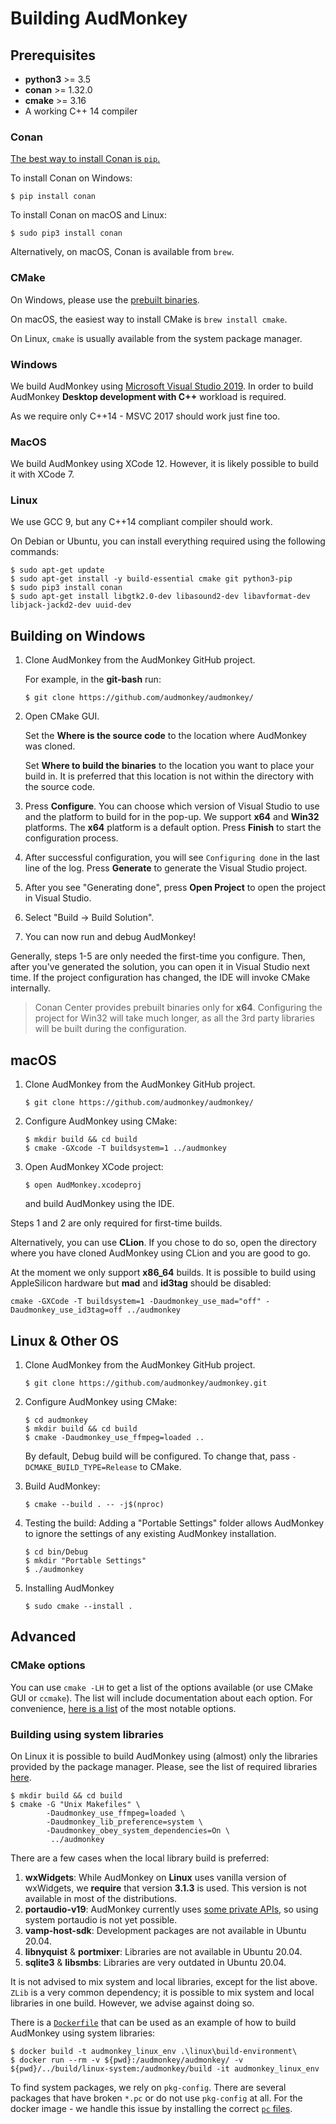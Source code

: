 # Building AudMonkey

## Prerequisites

* **python3** >= 3.5
* **conan** >= 1.32.0
* **cmake** >= 3.16
* A working C++ 14 compiler

### Conan

[The best way to install Conan is `pip`.](https://docs.conan.io/en/latest/installation.html)

To install Conan on Windows:

```
$ pip install conan
```

To install Conan on macOS and Linux:

```
$ sudo pip3 install conan
```

Alternatively, on macOS, Conan is available from `brew`.

### CMake

On Windows, please use the [prebuilt binaries](https://cmake.org/download/).

On macOS, the easiest way to install CMake is `brew install cmake`.

On Linux, `cmake` is usually available from the system package manager.

### Windows

We build AudMonkey using [Microsoft Visual Studio 2019](https://visualstudio.microsoft.com/vs/community/). In order to build AudMonkey **Desktop development with C++** workload is required.

As we require only C++14 - MSVC 2017 should work just fine too.

### MacOS

We build AudMonkey using XCode 12. However, it is likely possible to build it with XCode 7.

### Linux

We use GCC 9, but any C++14 compliant compiler should work.

On Debian or Ubuntu, you can install everything required using the following commands:

```
$ sudo apt-get update
$ sudo apt-get install -y build-essential cmake git python3-pip
$ sudo pip3 install conan
$ sudo apt-get install libgtk2.0-dev libasound2-dev libavformat-dev libjack-jackd2-dev uuid-dev
```

## Building on Windows

1. Clone AudMonkey from the AudMonkey GitHub project. 
  
   For example, in the **git-bash** run:

    ```
    $ git clone https://github.com/audmonkey/audmonkey/
    ```

2. Open CMake GUI. 
   
   Set the **Where is the source code** to the location where AudMonkey was cloned. 
   
   Set **Where to build the binaries** to the location you want to place your build in. It is preferred that this location is not within the directory with the source code.

3. Press **Configure**. You can choose which version of Visual Studio to use and the platform to build for in the pop-up. We support **x64** and **Win32** platforms. The **x64** platform is a default option. Press **Finish** to start the configuration process.

4. After successful configuration, you will see `Configuring done` in the last line of the log. Press **Generate** to generate the Visual Studio project. 

5. After you see "Generating done", press **Open Project** to open the project in Visual Studio.
   
6. Select "Build -> Build Solution".
   
7. You can now run and debug AudMonkey!
      
Generally, steps 1-5 are only needed the first-time you configure. Then, after you've generated the solution, you can open it in Visual Studio next time. If the project configuration has changed, the IDE will invoke CMake internally. 

> Conan Center provides prebuilt binaries only for **x64**. Configuring the project for Win32 will take much longer, as all the 3rd party libraries will be built during the configuration.

## macOS

1. Clone AudMonkey from the AudMonkey GitHub project. 
  
    ```
    $ git clone https://github.com/audmonkey/audmonkey/
    ```

2. Configure AudMonkey using CMake:
   ```
   $ mkdir build && cd build
   $ cmake -GXcode -T buildsystem=1 ../audmonkey
   ```

3. Open AudMonkey XCode project:
   ```
   $ open AudMonkey.xcodeproj
   ```
   and build AudMonkey using the IDE. 

Steps 1 and 2 are only required for first-time builds. 

Alternatively, you can use **CLion**. If you chose to do so, open the directory where you have cloned AudMonkey using CLion and you are good to go.

At the moment we only support **x86_64** builds. It is possible to build using AppleSilicon hardware but **mad** and **id3tag** should be disabled:

```
cmake -GXCode -T buildsystem=1 -Daudmonkey_use_mad="off" -Daudmonkey_use_id3tag=off ../audmonkey
```

## Linux & Other OS

1. Clone AudMonkey from the AudMonkey GitHub project. 
  
    ```
    $ git clone https://github.com/audmonkey/audmonkey.git
    ```

2. Configure AudMonkey using CMake:
   ```
   $ cd audmonkey
   $ mkdir build && cd build
   $ cmake -Daudmonkey_use_ffmpeg=loaded ..
   ```
   By default, Debug build will be configured. To change that, pass `-DCMAKE_BUILD_TYPE=Release` to CMake.

3. Build AudMonkey:
   ```
   $ cmake --build . -- -j$(nproc)
   ```

4. Testing the build:
   Adding a "Portable Settings" folder allows AudMonkey to ignore the settings of any existing AudMonkey installation.
   ```
   $ cd bin/Debug
   $ mkdir "Portable Settings"
   $ ./audmonkey
   ```

5. Installing AudMonkey
   ```
   $ sudo cmake --install .
   ```

## Advanced

### CMake options

You can use `cmake -LH` to get a list of the options available (or use CMake GUI or `ccmake`). The list will include documentation about each option. For convenience, [here is a list](CMAKE_OPTIONS.md) of the most notable options.

### Building using system libraries

On Linux it is possible to build AudMonkey using (almost) only the libraries provided by the package manager. Please, see the list of required libraries [here](linux/required_libraries.md).

```
$ mkdir build && cd build
$ cmake -G "Unix Makefiles" \
        -Daudmonkey_use_ffmpeg=loaded \
        -Daudmonkey_lib_preference=system \
        -Daudmonkey_obey_system_dependencies=On \
         ../audmonkey
```

There are a few cases when the local library build is preferred:

1. **wxWidgets**: While AudMonkey on **Linux** uses vanilla version of wxWidgets, we **require** that version **3.1.3** is used. This version is not available in most of the distributions.
2. **portaudio-v19**: AudMonkey currently uses [some private APIs](https://github.com/audmonkey/audmonkey/issues/871), so using system portaudio is not yet possible.
3. **vamp-host-sdk**: Development packages are not available in Ubuntu 20.04.
4. **libnyquist** & **portmixer**: Libraries are not available in Ubuntu 20.04.
5. **sqlite3** & **libsmbs**: Libraries are very outdated in Ubuntu 20.04.

It is not advised to mix system and local libraries, except for the list above. `ZLib` is a very common dependency; it is possible to mix system and local libraries in one build. However, we advise against doing so.

There is a [`Dockerfile`](linux/build-environment/Dockerfile) that can be used as an example of how to build AudMonkey using system libraries: 

```
$ docker build -t audmonkey_linux_env .\linux\build-environment\
$ docker run --rm -v ${pwd}:/audmonkey/audmonkey/ -v ${pwd}/../build/linux-system:/audmonkey/build -it audmonkey_linux_env
```

To find system packages, we rely on `pkg-config`. There are several packages that have broken `*.pc` or do not use `pkg-config` at all. For the docker image - we handle this issue by installing the correct [`pc` files](linux/build-environment/pkgconfig/).
